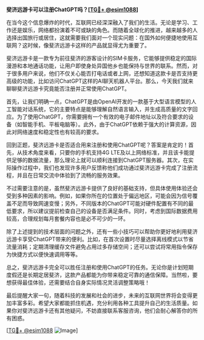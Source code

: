 **斐济远游卡可以注册ChatGPT吗？[[TG💪+ @esim1088](https://t.me/s/esim1088)]**

在当今这个信息爆炸的时代，互联网已经深深融入了我们的生活。无论是学习、工作还是娱乐，网络都扮演着不可或缺的角色。而随着全球化的推进，越来越多的人选择出国旅行或居住，这就需要我们面对一个现实问题：在国外如何便捷地使用互联网？这时候，像斐济远游卡这样的产品就显得尤为重要了。

斐济远游卡是一款专为前往斐济的游客设计的SIM卡服务，它能够提供稳定的国际漫游和本地通话功能，让用户即使身处异国他乡也能保持与世界的联系。然而，对于很多用户来说，他们不仅关心能否打电话或者上网，还想知道这款卡是否支持更高级的功能，比如访问ChatGPT这样的AI聊天机器人平台。那么，今天我们就来聊聊斐济远游卡究竟能否注册并正常使用ChatGPT。

首先，让我们明确一点，ChatGPT是由OpenAI开发的一款基于大型语言模型的人工智能对话系统，它的主要特点是能够理解自然语言输入，并生成高质量的文字回应。为了使用ChatGPT，你需要拥有一个有效的电子邮件地址以及符合要求的设备（如智能手机、平板电脑等）。此外，由于ChatGPT依赖于强大的计算资源，因此对网络速度和稳定性也有较高的要求。

回到正题，斐济远游卡是否适合用来注册和使用ChatGPT呢？答案是肯定的！首先，从技术角度来看，只要你的手机支持4G LTE及以上网络标准，并且该卡能提供足够的数据流量，那么理论上就可以顺利连接到ChatGPT服务器。其次，在实际操作过程中，我们也发现许多用户反馈称他们成功通过斐济远游卡完成了注册流程，并且在日常交流中体验到了流畅的服务效果。

不过需要注意的是，虽然斐济远游卡提供了良好的基础支持，但具体使用体验还会受到多种因素的影响。例如，如果你所在的位置处于偏远地区，可能会因为信号覆盖不足而导致网速变慢；另外，不同版本的ChatGPT可能对硬件配置有不同的最低要求，所以建议提前检查自己的设备是否满足条件。同时，考虑到国际数据费用较高，合理规划每月套餐内容也是必不可少的一环。

除了上述提到的技术层面的问题之外，还有一些小技巧可以帮助你更好地利用斐济远游卡享受ChatGPT带来的便利。比如，在首次设置时尽量选择离线模式以节省流量消耗；定期清理缓存文件避免占用过多存储空间；还可以尝试将常用指令保存为快捷方式以便快速调用等等。

总之，斐济远游卡完全可以胜任注册和使用ChatGPT的任务。无论你是计划短期度假还是长期定居斐济，这款产品都能为你带来稳定可靠的通信保障。当然啦，要想获得最佳体验，还需要结合自身实际情况灵活调整策略哦！

最后提醒大家一句，随着科技的发展和社会的进步，未来的互联网世界将会变得更加丰富多彩。希望大家都能抓住机遇，充分利用各种工具提升自己的生活质量。如果你对斐济远游卡还有其他疑问，不妨直接联系客服咨询，他们会耐心解答你的所有困惑。

[[TG💪+ @esim1088](https://t.me/s/esim1088) ![Image](https://i.postimg.cc/4NQfJmqS/Snipaste-2025-05-13-00-14-12.png)]